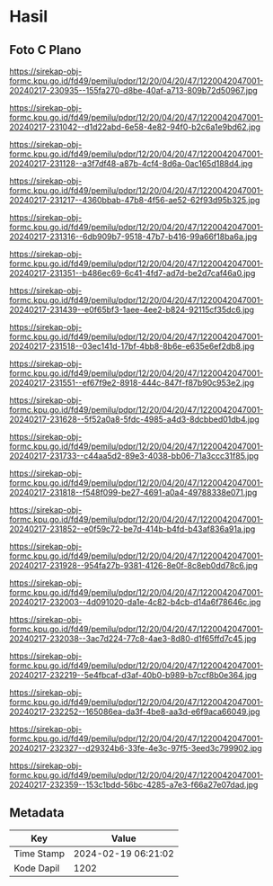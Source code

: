 # Hasil

## Foto C Plano

https://sirekap-obj-formc.kpu.go.id/fd49/pemilu/pdpr/12/20/04/20/47/1220042047001-20240217-230935--155fa270-d8be-40af-a713-809b72d50967.jpg

https://sirekap-obj-formc.kpu.go.id/fd49/pemilu/pdpr/12/20/04/20/47/1220042047001-20240217-231042--d1d22abd-6e58-4e82-94f0-b2c6a1e9bd62.jpg

https://sirekap-obj-formc.kpu.go.id/fd49/pemilu/pdpr/12/20/04/20/47/1220042047001-20240217-231128--a3f7df48-a87b-4cf4-8d6a-0ac165d188d4.jpg

https://sirekap-obj-formc.kpu.go.id/fd49/pemilu/pdpr/12/20/04/20/47/1220042047001-20240217-231217--4360bbab-47b8-4f56-ae52-62f93d95b325.jpg

https://sirekap-obj-formc.kpu.go.id/fd49/pemilu/pdpr/12/20/04/20/47/1220042047001-20240217-231316--6db909b7-9518-47b7-b416-99a66f18ba6a.jpg

https://sirekap-obj-formc.kpu.go.id/fd49/pemilu/pdpr/12/20/04/20/47/1220042047001-20240217-231351--b486ec69-6c41-4fd7-ad7d-be2d7caf46a0.jpg

https://sirekap-obj-formc.kpu.go.id/fd49/pemilu/pdpr/12/20/04/20/47/1220042047001-20240217-231439--e0f65bf3-1aee-4ee2-b824-92115cf35dc6.jpg

https://sirekap-obj-formc.kpu.go.id/fd49/pemilu/pdpr/12/20/04/20/47/1220042047001-20240217-231518--03ec141d-17bf-4bb8-8b6e-e635e6ef2db8.jpg

https://sirekap-obj-formc.kpu.go.id/fd49/pemilu/pdpr/12/20/04/20/47/1220042047001-20240217-231551--ef67f9e2-8918-444c-847f-f87b90c953e2.jpg

https://sirekap-obj-formc.kpu.go.id/fd49/pemilu/pdpr/12/20/04/20/47/1220042047001-20240217-231628--5f52a0a8-5fdc-4985-a4d3-8dcbbed01db4.jpg

https://sirekap-obj-formc.kpu.go.id/fd49/pemilu/pdpr/12/20/04/20/47/1220042047001-20240217-231733--c44aa5d2-89e3-4038-bb06-71a3ccc31f85.jpg

https://sirekap-obj-formc.kpu.go.id/fd49/pemilu/pdpr/12/20/04/20/47/1220042047001-20240217-231818--f548f099-be27-4691-a0a4-49788338e071.jpg

https://sirekap-obj-formc.kpu.go.id/fd49/pemilu/pdpr/12/20/04/20/47/1220042047001-20240217-231852--e0f59c72-be7d-414b-b4fd-b43af836a91a.jpg

https://sirekap-obj-formc.kpu.go.id/fd49/pemilu/pdpr/12/20/04/20/47/1220042047001-20240217-231928--954fa27b-9381-4126-8e0f-8c8eb0dd78c6.jpg

https://sirekap-obj-formc.kpu.go.id/fd49/pemilu/pdpr/12/20/04/20/47/1220042047001-20240217-232003--4d091020-da1e-4c82-b4cb-d14a6f78646c.jpg

https://sirekap-obj-formc.kpu.go.id/fd49/pemilu/pdpr/12/20/04/20/47/1220042047001-20240217-232038--3ac7d224-77c8-4ae3-8d80-d1f65ffd7c45.jpg

https://sirekap-obj-formc.kpu.go.id/fd49/pemilu/pdpr/12/20/04/20/47/1220042047001-20240217-232219--5e4fbcaf-d3af-40b0-b989-b7ccf8b0e364.jpg

https://sirekap-obj-formc.kpu.go.id/fd49/pemilu/pdpr/12/20/04/20/47/1220042047001-20240217-232252--165086ea-da3f-4be8-aa3d-e6f9aca66049.jpg

https://sirekap-obj-formc.kpu.go.id/fd49/pemilu/pdpr/12/20/04/20/47/1220042047001-20240217-232327--d29324b6-33fe-4e3c-97f5-3eed3c799902.jpg

https://sirekap-obj-formc.kpu.go.id/fd49/pemilu/pdpr/12/20/04/20/47/1220042047001-20240217-232359--153c1bdd-56bc-4285-a7e3-f66a27e07dad.jpg


## Metadata

| Key        | Value               |
| ---------- | ------------------- |
| Time Stamp | 2024-02-19 06:21:02 |
| Kode Dapil | 1202                |



